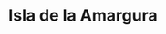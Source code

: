 ---
title: Isla de la Amargura
nombre_comunidad: Isla de la Amargura
municipio: Cáceres
departamento: Antioquia
descripcion: >-
  La isla la Dulzura es un territorio ubicado entre el rio Cauca, con una
  extensión de terreno aproximado de 1200 hectáreas, con una población de unos
  600 personas. Se cultiva, maíz, arroz, yuca, plátano, ñame, también se cultiva
  hortalizas como .ají, tomate, berenjena, pepino, habichuela. Y arboles
  frutales. la tierra es muy fértil ,esta compuesta por arcilla arena, lodo, y
  residuos vegetales. Fueron desplazadas y iniciaron el retorno en el 2020. 
num_personas: 0
num_familias: 196
min_distancia_casco_urbano: 50
km_distancia_casco_urbano: 50
vias_acceso: >-
  Se debe llegar en carro al corregimiento Guarumo (30 minutos del casco urbano
  de Cáceres  por la  troncal de la costa atlántica en buen estado).

  Luego lancha por 20 minutos sobre el rio Cauca y corre el riesgo de crecientes
  (Las lanchas son pequeñas)
infraestructura_comunitaria:
  - Caseta comunal
  - Instituciones educativas (IE)
  - Iglesias
  - Espacios deportivos
  - Tiendas
notas_infraestructura_comunitaria: ''
liderazgo_comunidad:
  - >-
    JAC activa conformada por comités de salud deporte y trabajo. Estos dos
    últimos son los más activos. Hay varias asociaciones y grupos con liderazgos
    representativos

    Se caracteriza por solidaridad y apoyo.
inclusion_diversidad_genero: >-
  Hay liderazgos representativos por parte de algunas mujeres de la vereda

  Hay una comunidad indígena (La relación entre las familias campesinas e
  indígenas no es muy fuerte)

  Jóvenes: Tiene proceso de Dibujo, Danza, Futbol para jóvenes

  40 NNAJ hacen parte del grupo ecológico liderado por la cacica indígena y el
  presidente de la JAC
comentarios_conectividad: >-
  En la vereda hay señal de Claro.

  En la Institución educativa están en proceso de la instalación de las antenas
  en el marco del convenio Claro -Mintic
punto_SOLE: Caseta comunal
comentarios_punto_SOLE:
  - >-
    https://padlet.com/comunidadislaamargura/sole-comunidad-isla-de-la-amargura-vzutg13shawtl2kt
ppales_actividades_economicas_vocacion_productiva:
  - Agricultura
  - Piscicultura
  - Avicultura
comentarios_ppales_actividades_economicas_vocacion_productiva: ''
comunidad_sostenible_uso_suelo: null
org_con_proyeccion: []
servicios_publicos_comunidades_focalizadas: []
comunidades_focalizadas_educacion_infraestructura_educativa:
  - Institución educativa
  - Institución educativa Guarumo
comunidades_focalizadas_practicas_organizativas:
  - Iglesia Evangélica
  - Torneos deportivos
  - Asambleas comunales
conectividad_minima: Bueno
iniciativas_priorizadas:
  - >-
    Se trabajó con ASOMUE Productores en mejorar capacidades y conocimientos
    técnicos de las familias campesinas a través del fortalecimiento de las
    unidades productivas de plátano mediante acompañamiento técnico y la
    implementación de un programa de capacitación. También se entregó una
    trilladora de arroz comunitaria.
org_focalizada: []
riesgo: ''
otros_programas_USAID: []
alianzas_colaboradores:
  - 'No'
posibilidad_iniciativas_conjuntas_aliados_2: []
actividades_ocio: []
medios_comunicacion_narrativas_locales:
  - Jaggua Comunicaciones
num_visitas_realizadas: 5
num_diagnosticos_rurales_participativos_realizados: 1
infraestructura_salud_atencion_psicosocial: []
notas_infraestructura_salud_atencion_psicosocial: >-
  Acompañamiento de la pastoral social y la UARIV en acciones puntales para el
  retorno. A través de la alianza entre HOMO - USAID - OIM el ESE HOSPITAL
  ISABEL LA CATOLICA presta el servicio de telemedicina para psicología y
  psiquiatría. También, presta presencialmente servicio de fisioterapia en la
  cabecera municipal de Cáceres.
num_visitas_predio: 16
grafica_ubicacion_geografica: /charts/municipios/caceres/ubicacion_geografica.html
url: /comunidad-focalizada/isla-de-la-amargura
imagen_iniciativas_productivas: null
imagen_medios_comunicacion: null
layout: single
download_file: /reportes/isla-de-la-amargura.pdf

---